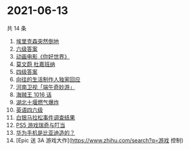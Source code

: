 # 2021-06-13

共 14 条

<!-- BEGIN ZHIHUSEARCH -->
<!-- 最后更新时间 Sun Jun 13 2021 16:08:16 GMT+0800 (China Standard Time) -->
1. [埃里克森突然倒地](https://www.zhihu.com/search?q=埃里克森)
1. [六级答案](https://www.zhihu.com/search?q=六级答案)
1. [动画电影《你好世界》](https://www.zhihu.com/search?q=你好世界)
1. [莫文蔚 杜嘉班纳](https://www.zhihu.com/search?q=莫文蔚)
1. [四级答案](https://www.zhihu.com/search?q=四级答案)
1. [向往的生活制作人独家回应](https://www.zhihu.com/search?q=向往的生活)
1. [河南卫视「端午奇妙游」](https://www.zhihu.com/search?q=端午奇妙游)
1. [海贼王 1016 话](https://www.zhihu.com/search?q=海贼王)
1. [湖北十堰燃气爆炸](https://www.zhihu.com/search?q=十堰燃气爆炸)
1. [英语四六级](https://www.zhihu.com/search?q=四六级)
1. [白银马拉松事件调查结果](https://www.zhihu.com/search?q=甘肃白银马拉松)
1. [PS5 游戏瑞奇与叮当](https://www.zhihu.com/search?q=瑞奇与叮当)
1. [华为手机是比亚迪造的？](https://www.zhihu.com/search?q=华为手机)
1. [Epic 送 3A 游戏大作](https://www.zhihu.com/search?q=游戏 控制)
<!-- END ZHIHUSEARCH -->
